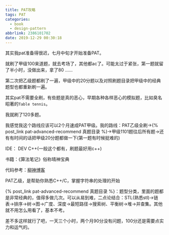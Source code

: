 ```yaml
---
title: PAT攻略
tags: PAT
categories:
  - book
  - design-pattern
abbrlink: 2386101702
date: 2019-12-29 00:30:18
---
```



其实我pat准备得很迟，七月中旬才开始准备PAT。

就刷了甲级100来道题，就去考场了，其他都ac了。可能太过于紧张，第一题就留了半小时，没做出来，拿了80 ...... 

第二次把乙级题都刷了一遍，甲级中的20分题以及对照刷题目录把甲级中的经典题型也都重新刷一遍。

其实pat不需要全刷，有些题是真的恶心，早期各种各样恶心的模拟题，比如臭名昭著的`Table tennis`。

我就刷了120多题。
<!-- more -->
我感觉我这个路线应该可以2个月速成PAT甲级。我的路线：PAT乙级全刷->{% post_link pat-advanced-recommend 真题目录 %}->甲级1101题往后所有题->还有有时间的话把甲级20分题都做一下(第一题有时候挺难的)

IDE： DEV C++(一般这个都有，刷题最好用c++)

书籍：《算法笔记》俗称晴神宝典

代码参考：[柳神博客](https://www.liuchuo.net/)


PAT乙级，是帮助你熟悉C++/C，掌握字符串的处理的开始



{% post_link pat-advanced-recommend 真题目录 %}：题型分类，里面的题都是非常经典的，值得多做几次。可以从易到难，二点论结合：STL(熟悉stl)->链表->排序->树->图->广度、深度->最短路径->搜索树、平衡树->堆->并查集。其他就不用怎么用看了，基本不考。


差不多这样就行了吧，一天三个小时，两个月90分没有问题，100分还是需要点实力和运气的。


